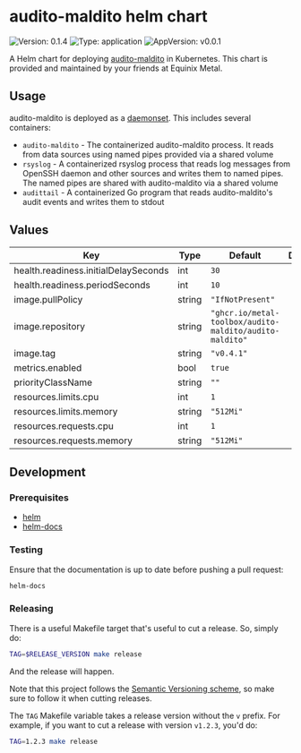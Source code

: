 # audito-maldito helm chart

![Version: 0.1.4](https://img.shields.io/badge/Version-0.1.4-informational?style=for-the-badge)
![Type: application](https://img.shields.io/badge/Type-application-informational?style=for-the-badge)
![AppVersion: v0.0.1](https://img.shields.io/badge/AppVersion-v0.0.1-informational?style=for-the-badge)

A Helm chart for deploying [audito-maldito][audito-maldito] in Kubernetes.
This chart is provided and maintained by your friends at Equinix Metal.

[audito-maldito]: https://github.com/metal-toolbox/audito-maldito

## Usage

audito-maldito is deployed as a [daemonset][daemonset]. This includes
several containers:

- `audito-maldito` - The containerized audito-maldito process. It reads from
  data sources using named pipes provided via a shared volume
- `rsyslog` - A containerized rsyslog process that reads log messages from
  OpenSSH daemon and other sources and writes them to named pipes.
  The named pipes are shared with audito-maldito via a shared volume
- `audittail` - A containerized Go program that reads audito-maldito's
  audit events and writes them to stdout

[daemonset]: https://kubernetes.io/docs/concepts/workloads/controllers/daemonset/

## Values

| Key | Type | Default | Description |
|-----|------|---------|-------------|
| health.readiness.initialDelaySeconds | int | `30` |  |
| health.readiness.periodSeconds | int | `10` |  |
| image.pullPolicy | string | `"IfNotPresent"` |  |
| image.repository | string | `"ghcr.io/metal-toolbox/audito-maldito/audito-maldito"` |  |
| image.tag | string | `"v0.4.1"` |  |
| metrics.enabled | bool | `true` |  |
| priorityClassName | string | `""` |  |
| resources.limits.cpu | int | `1` |  |
| resources.limits.memory | string | `"512Mi"` |  |
| resources.requests.cpu | int | `1` |  |
| resources.requests.memory | string | `"512Mi"` |  |

## Development

### Prerequisites

- [helm](https://helm.sh/docs/intro/install/)
- [helm-docs](https://github.com/norwoodj/helm-docs)

### Testing

Ensure that the documentation is up to date before pushing a pull request:

```bash
helm-docs
```

### Releasing

There is a useful Makefile target that's useful to cut a release. So, simply do:

```bash
TAG=$RELEASE_VERSION make release
```

And the release will happen.

Note that this project follows the [Semantic Versioning scheme](https://semver.org/), so
make sure to follow it when cutting releases.

The `TAG` Makefile variable takes a release version without the `v` prefix. For example,
if you want to cut a release with version `v1.2.3`, you'd do:

```bash
TAG=1.2.3 make release
```
